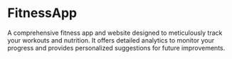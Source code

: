 # FitnessApp
A comprehensive fitness app and website designed to meticulously track your workouts and nutrition. It offers detailed analytics to monitor your progress and provides personalized suggestions for future improvements. 
